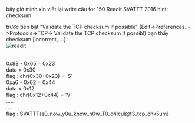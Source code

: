 bây giờ minh xin viết lại write câu for 150 Readit SVATTT 2016
hint: checksum

trước tiên bật "Validate the TCP checksum if possible" (Edit->Preferences..->Protocols->TCP-> Validate the TCP checksum if possibl)
bạn thấy checksum [incorrect,....]
</br>
![readit](https://cloud.githubusercontent.com/assets/23380906/20177836/60d0b8d2-a781-11e6-9e2b-7f309bbe1ce6.png)

</br>
0x88 - 0x65 = 0x23
</br>
data = 0x30
</br>
flag : chr(0x30+0x23) = 'S'
</br>
0xa6 - 0x62 = 0x44
</br>
data = 0x12
</br>
flag : chr(0x12+0x44) = 'V'
</br>
.....
</br>
....
</br>
flag : SVATTT{s0_now_y0u_know_h0w_T0_c4lcul@t3_tcp_chk5um}
